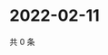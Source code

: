 # 2022-02-11

共 0 条

<!-- BEGIN WEIBO -->
<!-- 最后更新时间 Fri Feb 11 2022 18:14:45 GMT+0800 (China Standard Time) -->

<!-- END WEIBO -->
